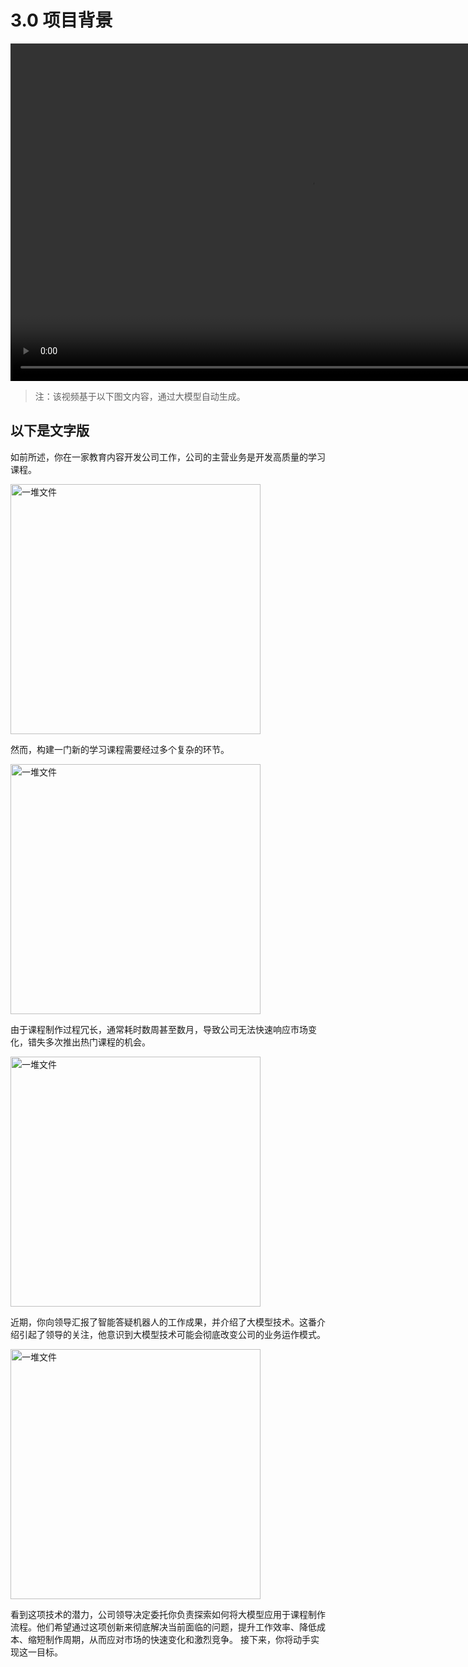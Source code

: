 # 3.0 项目背景

<video width="960" height="540" controls playbackRate="1.2">
    <source src="https://cloud.video.taobao.com/vod/JIacNiSeM_POjG-GT_PiAjhvIcRGx4xsreQt9Mc-AJU.mp4" type="video/mp4">
    [【如视频不能正常播放，请点击这里观看演示视频】](https://cloud.video.taobao.com/vod/JIacNiSeM_POjG-GT_PiAjhvIcRGx4xsreQt9Mc-AJU.mp4)
</video>

>注：该视频基于以下图文内容，通过大模型自动生成。

## 以下是文字版

如前所述，你在一家教育内容开发公司工作，公司的主营业务是开发高质量的学习课程。

<img src="https://gw.alicdn.com/imgextra/i4/O1CN011Usyft20IMXbkuqlS_!!6000000006826-0-tps-1024-1024.jpg" alt="一堆文件" width="400px">

然而，构建一门新的学习课程需要经过多个复杂的环节。

<img src="https://gw.alicdn.com/imgextra/i4/O1CN01w7ebM11rO0stEuUQM_!!6000000005620-0-tps-1578-280.jpg" alt="一堆文件" width="400px">

由于课程制作过程冗长，通常耗时数周甚至数月，导致公司无法快速响应市场变化，错失多次推出热门课程的机会。

<img src="https://gw.alicdn.com/imgextra/i1/O1CN01US77Kf1KylLNJCIeE_!!6000000001233-0-tps-1024-1024.jpg" alt="一堆文件" width="400px">

近期，你向领导汇报了智能答疑机器人的工作成果，并介绍了大模型技术。这番介绍引起了领导的关注，他意识到大模型技术可能会彻底改变公司的业务运作模式。

<img src="https://gw.alicdn.com/imgextra/i4/O1CN01vvIPYz1NHCWFDwzzJ_!!6000000001544-0-tps-1024-1024.jpg" alt="一堆文件" width="400px">

看到这项技术的潜力，公司领导决定委托你负责探索如何将大模型应用于课程制作流程。他们希望通过这项创新来彻底解决当前面临的问题，提升工作效率、降低成本、缩短制作周期，从而应对市场的快速变化和激烈竞争。
接下来，你将动手实现这一目标。